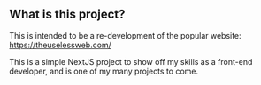 ## What is this project?

This is intended to be a re-development of the popular website: https://theuselessweb.com/

This is a simple NextJS project to show off my skills as a front-end developer, and is one of my many projects to come.
